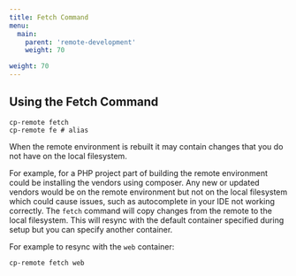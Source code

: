 ```yaml
---
title: Fetch Command
menu:
  main:
    parent: 'remote-development'
    weight: 70

weight: 70
---
```

## Using the Fetch Command

```
cp-remote fetch
cp-remote fe # alias
```

When the remote environment is rebuilt it may contain changes that you do not have on the local filesystem.

For example, for a PHP project part of building the remote environment could be installing the vendors using composer. Any new or updated vendors would be on the remote environment but not on the local filesystem which could cause issues, such as autocomplete in your IDE not working correctly. The `fetch` command will copy changes from the remote to the local filesystem. This will resync with the default container specified during setup but you can specify another container.

For example to resync with the `web` container:

```
cp-remote fetch web
```
